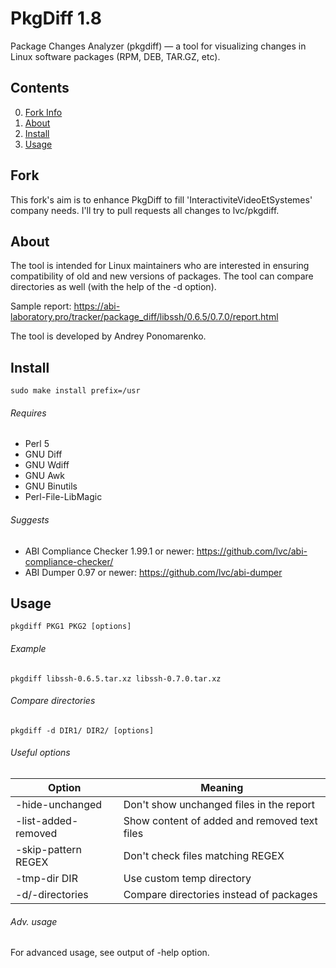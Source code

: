 PkgDiff 1.8
===========

Package Changes Analyzer (pkgdiff) — a tool for visualizing changes in Linux software packages (RPM, DEB, TAR.GZ, etc).

Contents
--------

0. [ Fork Info ](#fork)
1. [ About     ](#about)
2. [ Install   ](#install)
3. [ Usage     ](#usage)

Fork
----

This fork's aim is to enhance PkgDiff to fill 'InteractiviteVideoEtSystemes' company needs.
I'll try to pull requests all changes to lvc/pkgdiff.


About
-----

The tool is intended for Linux maintainers who are interested in ensuring compatibility of old and new versions of packages. The tool can compare directories as well (with the help of the -d option).

Sample report: https://abi-laboratory.pro/tracker/package_diff/libssh/0.6.5/0.7.0/report.html

The tool is developed by Andrey Ponomarenko.

Install
-------

    sudo make install prefix=/usr

###### Requires

* Perl 5
* GNU Diff
* GNU Wdiff
* GNU Awk
* GNU Binutils
* Perl-File-LibMagic

###### Suggests

* ABI Compliance Checker 1.99.1 or newer: https://github.com/lvc/abi-compliance-checker/
* ABI Dumper 0.97 or newer: https://github.com/lvc/abi-dumper

Usage
-----

    pkgdiff PKG1 PKG2 [options]

###### Example

    pkgdiff libssh-0.6.5.tar.xz libssh-0.7.0.tar.xz

###### Compare directories

    pkgdiff -d DIR1/ DIR2/ [options]

###### Useful options

| Option              | Meaning                                      |
|---------------------|----------------------------------------------|
| -hide-unchanged     | Don't show unchanged files in the report     |
| -list-added-removed | Show content of added and removed text files |
| -skip-pattern REGEX | Don't check files matching REGEX             |
| -tmp-dir DIR        | Use custom temp directory                    |
| -d/-directories     | Compare directories instead of packages      |

###### Adv. usage

For advanced usage, see output of -help option.
